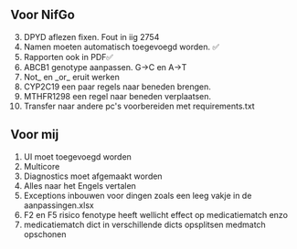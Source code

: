 ## Voor NifGo
3. DPYD aflezen fixen. Fout in iig 2754
4. Namen moeten automatisch toegevoegd worden. ✅ 
5. Rapporten ook in PDF✅
6. ABCB1 genotype aanpassen. G->C en A->T
7. Not_ en \_or_ eruit werken
8. CYP2C19 een paar regels naar beneden brengen.
9. MTHFR1298 een regel naar beneden verplaatsen.
10. Transfer naar andere pc's voorbereiden met requirements.txt
## Voor mij
1. UI moet toegevoegd worden
2. Multicore
5. Diagnostics moet afgemaakt worden
6. Alles naar het Engels vertalen
7. Exceptions inbouwen voor dingen zoals een leeg vakje in de aanpassingen.xlsx
8. F2 en F5 risico fenotype heeft wellicht effect op medicatiematch enzo
9. medicatiematch dict in verschillende dicts opsplitsen medmatch opschonen